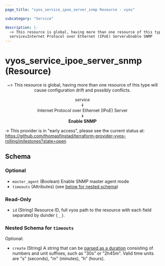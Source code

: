 ```yaml
---
page_title: "vyos_service_ipoe_server_snmp Resource - vyos"

subcategory: "Service"

description: |- 
  ~> This resource is global, having more than one resource of this type will cause configuration drift and possibly conflicts.
  service⯯Internet Protocol over Ethernet (IPoE) Server⯯Enable SNMP
---
```


# vyos_service_ipoe_server_snmp (Resource)
<center>

~> This resource is global, having more than one resource of this type will cause configuration drift and possibly conflicts.

*service*  
⯯  
Internet Protocol over Ethernet (IPoE) Server  
⯯  
**Enable SNMP**


</center>

-> This provider is in "early access", please see the current status at: https://github.com/thomasfinstad/terraform-provider-vyos-rolling/milestones?state=open

## Schema

### Optional

- `master_agent` (Boolean) Enable SNMP master agent mode
- `timeouts` (Attributes) (see [below for nested schema](#nestedatt--timeouts))

### Read-Only

- `id` (String) Resource ID, full vyos path to the resource with each field separated by dunder (`__`).

<a id="nestedatt--timeouts"></a>
### Nested Schema for `timeouts`

Optional:

- `create` (String) A string that can be [parsed as a duration](https://pkg.go.dev/time#ParseDuration) consisting of numbers and unit suffixes, such as &#34;30s&#34; or &#34;2h45m&#34;. Valid time units are &#34;s&#34; (seconds), &#34;m&#34; (minutes), &#34;h&#34; (hours).  
